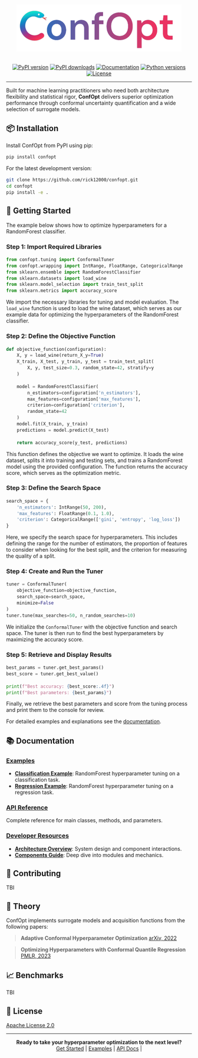 <div align="center">
  <img src="assets/logo.png" alt="ConfOpt Logo" width="450"/>
</div>

<br>

<div align="center">

[![PyPI version](https://badge.fury.io/py/confopt.svg)](https://badge.fury.io/py/confopt)
[![PyPI downloads](https://img.shields.io/pypi/dm/confopt.svg)](https://pypi.org/project/confopt/)
[![Documentation](https://img.shields.io/badge/docs-latest-brightgreen.svg)](https://confopt.readthedocs.io/)
[![Python versions](https://img.shields.io/pypi/pyversions/confopt.svg)](https://pypi.org/project/confopt/)
[![License](https://img.shields.io/badge/License-Apache_2.0-blue.svg)](https://opensource.org/licenses/Apache-2.0)

</div>

---

Built for machine learning practitioners who need both architecture flexibility and statistical rigor, **ConfOpt** delivers superior optimization performance through conformal uncertainty quantification and a wide selection of surrogate models.

## 📦 Installation

Install ConfOpt from PyPI using pip:

```bash
pip install confopt
```

For the latest development version:

```bash
git clone https://github.com/rick12000/confopt.git
cd confopt
pip install -e .
```

## 🎯 Getting Started

The example below shows how to optimize hyperparameters for a RandomForest classifier.

### Step 1: Import Required Libraries

```python
from confopt.tuning import ConformalTuner
from confopt.wrapping import IntRange, FloatRange, CategoricalRange
from sklearn.ensemble import RandomForestClassifier
from sklearn.datasets import load_wine
from sklearn.model_selection import train_test_split
from sklearn.metrics import accuracy_score
```
We import the necessary libraries for tuning and model evaluation. The `load_wine` function is used to load the wine dataset, which serves as our example data for optimizing the hyperparameters of the RandomForest classifier.

### Step 2: Define the Objective Function

```python
def objective_function(configuration):
    X, y = load_wine(return_X_y=True)
    X_train, X_test, y_train, y_test = train_test_split(
        X, y, test_size=0.3, random_state=42, stratify=y
    )

    model = RandomForestClassifier(
        n_estimators=configuration['n_estimators'],
        max_features=configuration['max_features'],
        criterion=configuration['criterion'],
        random_state=42
    )
    model.fit(X_train, y_train)
    predictions = model.predict(X_test)

    return accuracy_score(y_test, predictions)
```
This function defines the objective we want to optimize. It loads the wine dataset, splits it into training and testing sets, and trains a RandomForest model using the provided configuration. The function returns the accuracy score, which serves as the optimization metric.

### Step 3: Define the Search Space

```python
search_space = {
    'n_estimators': IntRange(50, 200),
    'max_features': FloatRange(0.1, 1.0),
    'criterion': CategoricalRange(['gini', 'entropy', 'log_loss'])
}
```
Here, we specify the search space for hyperparameters. This includes defining the range for the number of estimators, the proportion of features to consider when looking for the best split, and the criterion for measuring the quality of a split.

### Step 4: Create and Run the Tuner

```python
tuner = ConformalTuner(
    objective_function=objective_function,
    search_space=search_space,
    minimize=False
)
tuner.tune(max_searches=50, n_random_searches=10)
```
We initialize the `ConformalTuner` with the objective function and search space. The tuner is then run to find the best hyperparameters by maximizing the accuracy score.

### Step 5: Retrieve and Display Results

```python
best_params = tuner.get_best_params()
best_score = tuner.get_best_value()

print(f"Best accuracy: {best_score:.4f}")
print(f"Best parameters: {best_params}")
```
Finally, we retrieve the best parameters and score from the tuning process and print them to the console for review.

For detailed examples and explanations see the [documentation](https://confopt.readthedocs.io/).

## 📚 Documentation

### **[Examples](https://confopt.readthedocs.io/en/latest/basic_usage.html)**
- **[Classification Example](https://confopt.readthedocs.io/en/latest/basic_usage/classification_example.html)**: RandomForest hyperparameter tuning on a classification task.
- **[Regression Example](https://confopt.readthedocs.io/en/latest/basic_usage/regression_example.html)**: RandomForest hyperparameter tuning on a regression task.

### **[API Reference](https://confopt.readthedocs.io/en/latest/api_reference.html)**
Complete reference for main classes, methods, and parameters.

### **[Developer Resources](https://confopt.readthedocs.io/en/latest/architecture.html)**
- **[Architecture Overview](https://confopt.readthedocs.io/en/latest/architecture.html)**: System design and component interactions.
- **[Components Guide](https://confopt.readthedocs.io/en/latest/components.html)**: Deep dive into modules and mechanics.

## 🤝 Contributing

TBI

## 🔬 Theory

ConfOpt implements surrogate models and acquisition functions from the following papers:

> **Adaptive Conformal Hyperparameter Optimization**
> [arXiv, 2022](https://doi.org/10.48550/arXiv.2207.03017)

> **Optimizing Hyperparameters with Conformal Quantile Regression**
> [PMLR, 2023](https://proceedings.mlr.press/v202/salinas23a/salinas23a.pdf)

## 📈 Benchmarks

TBI

## 📄 License

[Apache License 2.0](https://github.com/rick12000/confopt/blob/main/LICENSE)

---

<div align="center">
  <strong>Ready to take your hyperparameter optimization to the next level?</strong><br>
  <a href="https://confopt.readthedocs.io/en/latest/getting_started.html">Get Started</a> |
  <a href="https://confopt.readthedocs.io/en/latest/basic_usage.html">Examples</a> |
  <a href="https://confopt.readthedocs.io/en/latest/api_reference.html">API Docs</a> |
</div>
